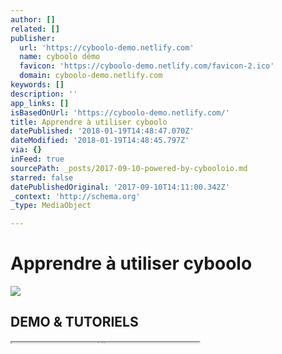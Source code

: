 ```yaml
---
author: []
related: []
publisher:
  url: 'https://cyboolo-demo.netlify.com'
  name: cyboolo démo
  favicon: 'https://cyboolo-demo.netlify.com/favicon-2.ico'
  domain: cyboolo-demo.netlify.com
keywords: []
description: ''
app_links: []
isBasedOnUrl: 'https://cyboolo-demo.netlify.com/'
title: Apprendre à utiliser cyboolo
datePublished: '2018-01-19T14:48:47.070Z'
dateModified: '2018-01-19T14:48:45.797Z'
via: {}
inFeed: true
sourcePath: _posts/2017-09-10-powered-by-cybooloio.md
starred: false
datePublishedOriginal: '2017-09-10T14:11:00.342Z'
_context: 'http://schema.org'
_type: MediaObject

---
```

# Apprendre à utiliser cyboolo

<article style=""><img src="https://s3-us-west-2.amazonaws.com/the-grid-img/p/4358c06e6a3fbae41cf5e25c286cebf77f1705af.png" /><h1>DEMO &amp; TUTORIELS</h1></article>

<iframe src="https://the-grid.github.io/ed-userhtml/?g=eJxtkMFOwzAMhu99itySSpAgDojBhgSIKxd4Addx15Q0iRJ3YkK8Oyl0nHay_OvTZ_3eFswu8UPTzwHZxSDA2rffTCF43wF-tOKrEeIAWRSxEzbiPFFgjZmA6cXTsikh_0xStPeVLroQPzJn181MSvIxkbwQkumTzQgHWOmzMA6Qa7LwM_eXt2epejDjggzMqdwZMxbtAlPGOKENug7TZ5hId_3m5rrDjR7LyRSDj2B3p4ZL-N9rT7yWKk_Hd9i_VoeSA4GVrXZMk7pqNaREwT4PzltV31K1383WrM_8ARhwchc" height="1" style=""></iframe>